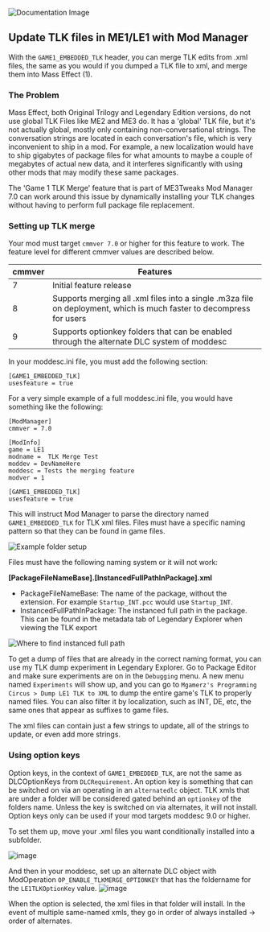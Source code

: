 ![Documentation Image](images/documentation_header.png)

## Update TLK files in ME1/LE1 with Mod Manager
With the `GAME1_EMBEDDED_TLK` header, you can merge TLK edits from .xml files, the same as you would if you dumped a TLK file to xml, and merge them into Mass Effect (1).


### The Problem

Mass Effect, both Original Trilogy and Legendary Edition versions, do not use global TLK Files like ME2 and ME3 do. It has a 'global' TLK file, but it's not actually global, mostly only containing non-conversational strings. The conversation strings are located in each conversation's file, which is very inconvenient to ship in a mod. For example, a new localization would have to ship gigabytes of package files for what amounts to maybe a couple of megabytes of actual new data, and it interferes significantly with using other mods that may modify these same packages.

The 'Game 1 TLK Merge' feature that is part of ME3Tweaks Mod Manager 7.0 can work around this issue by dynamically installing your TLK changes without having to perform full package file replacement.


### Setting up TLK merge

Your mod must target `cmmver 7.0` or higher for this feature to work. The feature level for different cmmver values are described below.

| cmmver | Features                                                                                                             |
|--------|----------------------------------------------------------------------------------------------------------------------|
| 7      | Initial feature release                                                                                              |
| 8      | Supports merging all .xml files into a single .m3za file on deployment, which is much faster to decompress for users |
| 9      | Supports optionkey folders that can be enabled through the alternate DLC system of moddesc                           |

In your moddesc.ini file, you must add the following section:

```
[GAME1_EMBEDDED_TLK]
usesfeature = true
```

For a very simple example of a full moddesc.ini file, you would have something like the following:

```
[ModManager]
cmmver = 7.0

[ModInfo]
game = LE1
modname =  TLK Merge Test
moddev = DevNameHere
moddesc = Tests the merging feature
modver = 1

[GAME1_EMBEDDED_TLK]
usesfeature = true
```

This will instruct Mod Manager to parse the directory named `GAME1_EMBEDDED_TLK` for TLK xml files. Files must have a specific naming pattern so that they can be found in game files. 

![Example folder setup](images/tlk_merge_foldersetup.png)

Files must have the following naming system or it will not work:

**[PackageFileNameBase].[InstancedFullPathInPackage].xml**

 - PackageFileNameBase: The name of the package, without the extension. For example `Startup_INT.pcc` would use `Startup_INT`.
 - InstancedFullPathInPackage: The instanced full path in the package. This can be found in the metadata tab of Legendary Explorer when viewing the TLK export
 
![Where to find instanced full path](images/tlk_merge_instancefullpath.png)

To get a dump of files that are already in the correct naming format, you can use my TLK dump experiment in Legendary Explorer. Go to Package Editor and make sure experiments are on in the `Debugging` menu. A new menu named `Experiments` will show up, and you can go to `Mgamerz's Programming Circus > Dump LE1 TLK to XML` to dump the entire game's TLK to properly named files. You can also filter it by localization, such as INT, DE, etc, the same ones that appear as suffixes to game files.

The xml files can contain just a few strings to update, all of the strings to update, or even add more strings.

### Using option keys
Option keys, in the context of `GAME1_EMBEDDED_TLK`, are not the same as DLCOptionKeys from `DLCRequirement`. An option key is something that can be switched on via an operating in an `alternatedlc` object. TLK xmls that are under a folder will be considered gated behind an `optionkey` of the folders name. Unless the key is switched on via alternates, it will not install. Option keys only can be used if your mod targets moddesc 9.0 or higher.

To set them up, move your .xml files you want conditionally installed into a subfolder.

![image](https://github.com/ME3Tweaks/ME3TweaksModManager/assets/2738836/745c02cc-5330-4c9f-80aa-ddddccd188a3)

And then in your moddesc, set up an alternate DLC object with ModOperation `OP_ENABLE_TLKMERGE_OPTIONKEY` that has the foldername for the `LE1TLKOptionKey` value.
![image](https://github.com/ME3Tweaks/ME3TweaksModManager/assets/2738836/a877fb98-9da3-41c2-8628-1fdd5ea78874)

When the option is selected, the xml files in that folder will install. In the event of multiple same-named xmls, they go in order of always installed -> order of alternates.
